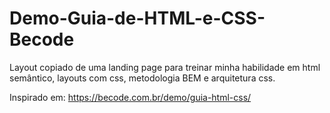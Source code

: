 # Demo-Guia-de-HTML-e-CSS-Becode
Layout copiado de uma landing page para treinar minha habilidade em html semântico, layouts com css, metodologia BEM e arquitetura css.

Inspirado em: https://becode.com.br/demo/guia-html-css/
